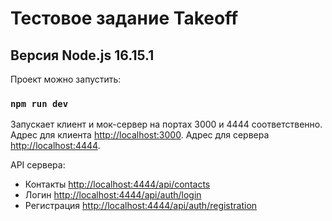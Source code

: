 # Тестовое задание Takeoff

## Версия Node.js 16.15.1

Проект можно запустить: 

### `npm run dev`


Запускает клиент и мок-сервер на портах 3000 и 4444 соответственно.\
Адрес для клиента [http://localhost:3000](http://localhost:3000).
Адрес для сервера [http://localhost:4444](http://localhost:4444).

API сервера:
- Контакты [http://localhost:4444/api/contacts](http://localhost:4444/api/contacts)
- Логин [http://localhost:4444/api/auth/login](http://localhost:4444/api/auth/login)
- Регистрация [http://localhost:4444/api/auth/registration](http://localhost:4444/api/auth/registration)
